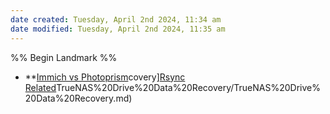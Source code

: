 ```yaml
---
date created: Tuesday, April 2nd 2024, 11:34 am
date modified: Tuesday, April 2nd 2024, 11:35 am
---
```


%% Begin Landmark %%
- **[Immich vs Photoprism](Immich%20vs%20Photoprism/Immich%20vs%20Photoprism.md)covery][Rsync Related](Rsync%20Related/Rsync%20Related.md)TrueNAS%20Drive%20Data%20Recovery/TrueNAS%20Drive%20Data%20Recovery.md)